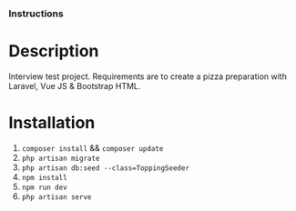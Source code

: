 ### Instructions

# Description
Interview test project. 
Requirements are to create a pizza preparation with Laravel, Vue JS & Bootstrap HTML.

# Installation

1. `composer install` && `composer update`
1. `php artisan migrate`   
1. `php artisan db:seed --class=ToppingSeeder`   
1. `npm install`
1. `npm run dev`
1. `php artisan serve`

